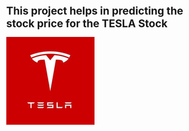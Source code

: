 # This project helps in predicting the stock price for the TESLA Stock

![Tesla Logo](tesla-electric-tesla-motors.jpeg)
